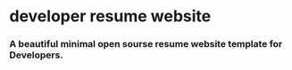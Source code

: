 # developer resume website

### A beautiful minimal open sourse resume website template for Developers.
